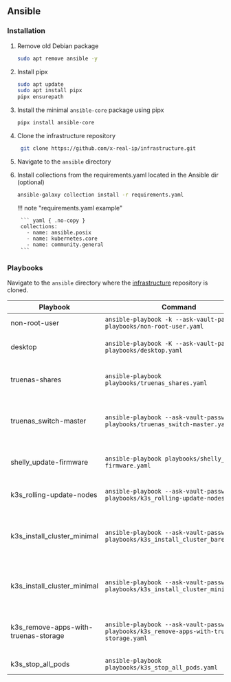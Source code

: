 ## Ansible

### Installation

1. Remove old Debian package

    ``` bash
    sudo apt remove ansible -y
    ```
2. Install pipx

    ``` bash
    sudo apt update
    sudo apt install pipx
    pipx ensurepath
    ```

3. Install the minimal `ansible-core` package using pipx

    ``` bash
    pipx install ansible-core
    ```

4. Clone the infrastructure repository
   ``` bash
    git clone https://github.com/x-real-ip/infrastructure.git
   ```

5. Navigate to the `ansible` directory

5. Install collections from the requirements.yaml located in the Ansible dir (optional)

    ``` bash
    ansible-galaxy collection install -r requirements.yaml
    ```

    !!! note "requirements.yaml example"

        ``` yaml { .no-copy }
        collections:
          - name: ansible.posix
          - name: kubernetes.core
          - name: community.general
        ```


### Playbooks

Navigate to the `ansible` directory where the [infrastructure](https://github.com/x-real-ip/infrastructure.git) repository is cloned.

| Playbook                             | Command                                                                                   | Comment                                                                      |
| ------------------------------------ | ----------------------------------------------------------------------------------------- | ---------------------------------------------------------------------------- |
| non-root-user                        | `ansible-playbook -k --ask-vault-password playbooks/non-root-user.yaml`                     | Add a non root user                                                          |
| desktop                              | `ansible-playbook -K --ask-vault-password playbooks/desktop.yaml`                           | Set the Debian desktop desired state                                         |
| truenas-shares                       | `ansible-playbook playbooks/truenas_shares.yaml`                                            | Configure all NFS and ISCSI shares on the truenas hosts                      |
| truenas_switch-master                | `ansible-playbook --ask-vault-password playbooks/truenas_switch-master.yaml`                | Switch the master from A to B or the otherway around                         |
| shelly_update-firmware               | `ansible-playbook playbooks/shelly_update-firmware.yaml`                                    | Update and set desired state of all Shelly devices                           |
| k3s_rolling-update-nodes             | `ansible-playbook --ask-vault-password playbooks/k3s_rolling-update-nodes.yaml`             | Update the os packages on all k3s nodes                                      |
| k3s_install_cluster_minimal          | `ansible-playbook --ask-vault-password playbooks/k3s_install_cluster_bare.yaml`             | Install or update k3s on all nodes without installing additional deployments |
| k3s_install_cluster_minimal          | `ansible-playbook --ask-vault-password playbooks/k3s_install_cluster_minimal.yaml`          | Install or update k3s on all nodes including additional deployments          |
| k3s_remove-apps-with-truenas-storage | `ansible-playbook --ask-vault-password playbooks/k3s_remove-apps-with-truenas-storage.yaml` | Delete all k8s resources that has storage=truenas label                      |
| k3s_stop_all_pods                    | `ansible-playbook playbooks/k3s_stop_all_pods.yaml`                                         | Cordon and drain nodes                                                       |
